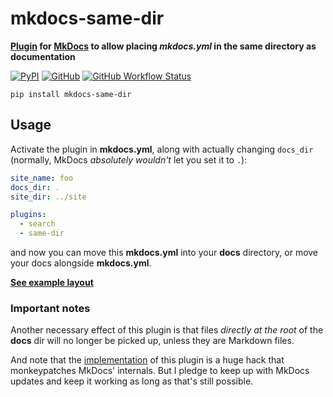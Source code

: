 # mkdocs-same-dir

**[Plugin][] for [MkDocs][] to allow placing *mkdocs.yml* in the same directory as documentation**

[![PyPI](https://img.shields.io/pypi/v/mkdocs-same-dir)](https://pypi.org/project/mkdocs-same-dir/)
[![GitHub](https://img.shields.io/github/license/oprypin/mkdocs-same-dir)](https://github.com/oprypin/mkdocs-same-dir/blob/master/LICENSE.md)
[![GitHub Workflow Status](https://img.shields.io/github/actions/workflow/status/oprypin/mkdocs-same-dir/ci.yml.svg)](https://github.com/oprypin/mkdocs-same-dir/actions?query=event%3Apush+branch%3Amaster)

```shell
pip install mkdocs-same-dir
```

[mkdocs]: https://www.mkdocs.org/
[plugin]: https://www.mkdocs.org/user-guide/plugins/

## Usage

Activate the plugin in **mkdocs.yml**, along with actually changing `docs_dir`  
(normally, MkDocs *absolutely wouldn't* let you set it to `.`):

```yaml
site_name: foo
docs_dir: .
site_dir: ../site

plugins:
  - search
  - same-dir
```

and now you can move this **mkdocs.yml** into your **docs** directory, or move your docs alongside **mkdocs.yml**.

[**See example layout**](https://github.com/oprypin/mkdocs-same-dir/tree/master/example)

### Important notes

Another necessary effect of this plugin is that files *directly at the root* of the **docs** dir will no longer be picked up, unless they are Markdown files.

And note that the [implementation](https://github.com/oprypin/mkdocs-same-dir/blob/master/mkdocs_same_dir/plugin.py) of this plugin is a huge hack that monkeypatches MkDocs' internals. But I pledge to keep up with MkDocs updates and keep it working as long as that's still possible.
